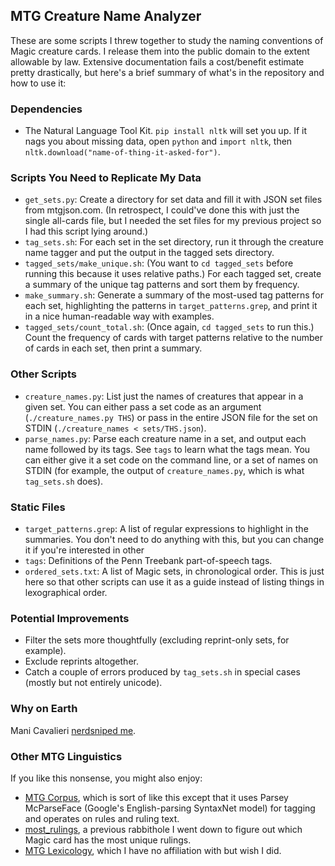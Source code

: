 ## MTG Creature Name Analyzer

These are some scripts I threw together to study the naming conventions of Magic creature cards. I release them into the public domain to the extent allowable by law. Extensive documentation fails a cost/benefit estimate pretty drastically, but here's a brief summary of what's in the repository and how to use it:


### Dependencies

* The Natural Language Tool Kit. `pip install nltk` will set you up. If it nags you about missing data, open `python` and `import nltk`, then `nltk.download("name-of-thing-it-asked-for")`.


### Scripts You Need to Replicate My Data

* `get_sets.py`: Create a directory for set data and fill it with JSON set files from mtgjson.com. (In retrospect, I could've done this with just the single all-cards file, but I needed the set files for my previous project so I had this script lying around.)
* `tag_sets.sh`: For each set in the set directory, run it through the creature name tagger and put the output in the tagged sets directory.
* `tagged_sets/make_unique.sh`: (You want to `cd tagged_sets` before running this because it uses relative paths.) For each tagged set, create a summary of the unique tag patterns and sort them by frequency.
* `make_summary.sh`: Generate a summary of the most-used tag patterns for each set, highlighting the patterns in `target_patterns.grep`, and print it in a nice human-readable way with examples.
* `tagged_sets/count_total.sh`: (Once again, `cd tagged_sets` to run this.) Count the frequency of cards with target patterns relative to the number of cards in each set, then print a summary.


### Other Scripts

* `creature_names.py`: List just the names of creatures that appear in a given set. You can either pass a set code as an argument (`./creature_names.py THS`) or pass in the entire JSON file for the set on STDIN (`./creature_names < sets/THS.json`).
* `parse_names.py`: Parse each creature name in a set, and output each name followed by its tags. See `tags` to learn what the tags mean. You can either give it a set code on the command line, or a set of names on STDIN (for example, the output of `creature_names.py`, which is what `tag_sets.sh` does).


### Static Files

* `target_patterns.grep`: A list of regular expressions to highlight in the summaries. You don't need to do anything with this, but you can change it if you're interested in other 
* `tags`: Definitions of the Penn Treebank part-of-speech tags.
* `ordered_sets.txt`: A list of Magic sets, in chronological order. This is just here so that other scripts can use it as a guide instead of listing things in lexographical order.


### Potential Improvements

* Filter the sets more thoughtfully (excluding reprint-only sets, for example).
* Exclude reprints altogether.
* Catch a couple of errors produced by `tag_sets.sh` in special cases (mostly but not entirely unicode).

### Why on Earth

Mani Cavalieri [nerdsniped me](https://www.facebook.com/mani.cavalieri/posts/10106113073234039).

### Other MTG Linguistics

If you like this nonsense, you might also enjoy:

* [MTG Corpus](https://github.com/relsqui/mtgcorpus), which is sort of like this except that it uses Parsey McParseFace (Google's English-parsing SyntaxNet model) for tagging and operates on rules and ruling text.
* [most_rulings](https://gist.github.com/relsqui/d5d4ccd8c4bf257b7be3a376cf007076), a previous rabbithole I went down to figure out which Magic card has the most unique rulings.
* [MTG Lexicology](https://twitter.com/mtgglossary), which I have no affiliation with but wish I did.
